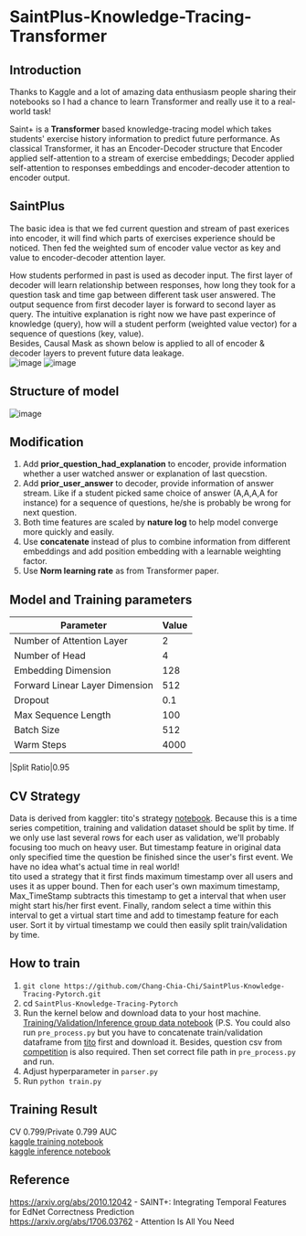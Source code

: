 # SaintPlus-Knowledge-Tracing-Transformer
## Introduction
Thanks to Kaggle and a lot of amazing data enthusiasm people sharing their notebooks so I had a chance to learn Transformer and really use it to a real-world task!   
    
Saint+ is a **Transformer** based knowledge-tracing model which takes students' exercise history information to predict future performance. As classical Transformer, it has an Encoder-Decoder structure that Encoder applied self-attention to a stream of exercise embeddings; Decoder applied self-attention to responses embeddings and encoder-decoder attention to encoder output.
## SaintPlus
The basic idea is that we fed current question and stream of past exerices into encoder, it will find which parts of exercises experience should be noticed. Then fed the weighted sum of encoder value vector as key and value to encoder-decoder attention layer.    
    
How students performed in past is used as decoder input. The first layer of decoder will learn relationship between responses, how long they took for a question task and time gap between different task user answered. The output sequence from first decoder layer is forward to second layer as query. The intuitive explanation is right now we have past experince of knowledge (query), how will a student perform (weighted value vector) for a sequence of questions (key, value).     
Besides, Causal Mask as shown below is applied to all of encoder & decoder layers to prevent future data leakage.   
![image](https://github.com/Chang-Chia-Chi/SaintPlus-Knowledge-Tracing-Pytorch/blob/main/pics/Causal_Mask.jpg)
![image](https://github.com/Chang-Chia-Chi/SaintPlus-Knowledge-Tracing-Pytorch/blob/main/pics/time_feature.jpg)
## Structure of model
![image](https://github.com/Chang-Chia-Chi/SaintPlus-Knowledge-Tracing-Pytorch/blob/main/pics/my_model.jpg)
## Modification
1. Add **prior_question_had_explanation** to encoder, provide information whether a user watched answer or explanation of last quecstion.    
2. Add **prior_user_answer** to decoder, provide information of answer stream. Like if a student picked same choice of answer (A,A,A,A for instance) for a sequence of questions, he/she is probably be wrong for next question.   
3. Both time features are scaled by **nature log** to help model converge more quickly and easily.    
4. Use **concatenate** instead of plus to combine information from different embeddings and add position embedding with a learnable weighting factor.    
5. Use **Norm learning rate** as from Transformer paper.
## Model and Training parameters
|Parameter                |Value
| ------------------------|-----------
|Number of Attention Layer|2
|Number of Head           |4
|Embedding Dimension      |128
|Forward Linear Layer Dimension|512
|Dropout|0.1
|Max Sequence Length |100
|Batch Size |512
|Warm Steps |4000

|Split Ratio|0.95
## CV Strategy 
Data is derived from kaggler: tito's strategy [notebook](https://www.kaggle.com/its7171/cv-strategy).
Because this is a time series competition, training and validation dataset should be split by time. If we only use last several rows for each user as validation, we'll probably focusing too much on heavy user. But timestamp feature in original data only specified time the question be finished since the user's first event. We have no idea what's actual time in real world!    
tito used a strategy that it first finds maximum timestamp over all users and uses it as upper bound. Then for each user's own maximum timestamp, Max_TimeStamp subtracts this timestamp to get a interval that when user might start his/her first event. Finally, random select a time within this interval to get
a virtual start time and add to timestamp feature for each user. Sort it by virtual timestamp we could then easily split train/validation by time.
## How to train
1. `git clone https://github.com/Chang-Chia-Chi/SaintPlus-Knowledge-Tracing-Pytorch.git`    
2. cd `SaintPlus-Knowledge-Tracing-Pytorch`   
3. Run the kernel below and download data to your host machine.   
[Training/Validation/Inference group data notebook](https://www.kaggle.com/maxchang0724/get-infer)
(P.S. You could also run `pre_process.py` but you have to concatenate train/validation dataframe from [tito](https://www.kaggle.com/its7171/cv-strategy) first and download it. Besides, question csv from [competition](https://www.kaggle.com/c/riiid-test-answer-prediction) is also required. Then set correct file path in `pre_process.py` and run.
4. Adjust hyperparameter in `parser.py`
5. Run `python train.py`
## Training Result
CV 0.799/Private 0.799 AUC    
[kaggle training notebook](https://www.kaggle.com/maxchang0724/saint-training-cv-0-799-private-0-799)   
[kaggle inference notebook](https://www.kaggle.com/maxchang0724/saint-inference-private-0-799)
## Reference
https://arxiv.org/abs/2010.12042 - SAINT+: Integrating Temporal Features for EdNet Correctness Prediction   
https://arxiv.org/abs/1706.03762 - Attention Is All You Need
